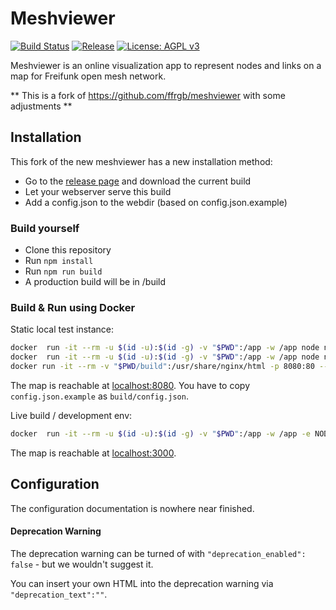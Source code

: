 # Meshviewer
[![Build Status](https://img.shields.io/github/actions/workflow/status/freifunk-ffm/meshviewer/build-meshviewer.yml?branch=main&style=flat-square)](https://github.com/freifunk-ffm/meshviewer/actions?query=workflow%3A%22Build+Meshviewer%22)
[![Release](https://img.shields.io/github/v/release/freifunk-ffm/meshviewer?style=flat-square)](https://github.com/freifunk-ffm/meshviewer/releases)
[![License: AGPL v3](https://img.shields.io/github/license/freifunk-ffm/meshviewer.svg?style=flat-square)](https://www.gnu.org/licenses/agpl-3.0)

Meshviewer is an online visualization app to represent nodes and links on a map for Freifunk open mesh network.

** This is a fork of https://github.com/ffrgb/meshviewer with some adjustments **

## Installation
This fork of the new meshviewer has a new installation method:
- Go to the [release page](https://github.com/freifunk-ffm/meshviewer/releases) and download the current build
- Let your webserver serve this build
- Add a config.json to the webdir (based on config.json.example)

### Build yourself
- Clone this repository
- Run `npm install`
- Run `npm run build`
- A production build will be in /build

### Build & Run using Docker
Static local test instance:
```bash
docker  run -it --rm -u $(id -u):$(id -g) -v "$PWD":/app -w /app node npm install
docker  run -it --rm -u $(id -u):$(id -g) -v "$PWD":/app -w /app node npm run gulp-ci
docker run -it --rm -v "$PWD/build":/usr/share/nginx/html -p 8080:80 --name nginx nginx
```
The map is reachable at [localhost:8080](http://localhost:8080).
You have to copy `config.json.example` as `build/config.json`.

Live build / development env:
```bash
docker  run -it --rm -u $(id -u):$(id -g) -v "$PWD":/app -w /app -e NODE_ENV=development -p 3000:3000 node npm run gulp serve
```
The map is reachable at [localhost:3000](http://localhost:3000).

## Configuration
The configuration documentation is nowhere near finished.

#### Deprecation Warning
The deprecation warning can be turned of with `"deprecation_enabled": false` - but we wouldn't suggest it.

You can insert your own HTML into the deprecation warning via `"deprecation_text":""`.
